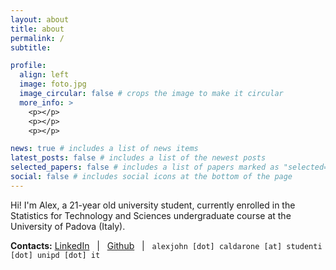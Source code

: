 ```yaml
---
layout: about
title: about
permalink: /
subtitle:

profile:
  align: left
  image: foto.jpg
  image_circular: false # crops the image to make it circular
  more_info: >
    <p></p>
    <p></p>
    <p></p>

news: true # includes a list of news items
latest_posts: false # includes a list of the newest posts
selected_papers: false # includes a list of papers marked as "selected={true}"
social: false # includes social icons at the bottom of the page
---
```


Hi! I'm Alex, a 21-year old university student, currently enrolled in the Statistics for Technology and Sciences undergraduate course at the University of Padova (Italy).


**Contacts:** [LinkedIn](https://www.linkedin.com/in/alexjohncaldarone/) &nbsp; \| &nbsp; [Github](https://github.com/alexcaldarone) &nbsp; \| &nbsp; `alexjohn [dot] caldarone [at] studenti [dot] unipd [dot] it`
